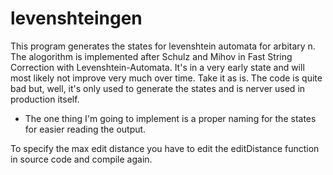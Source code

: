levenshteingen
==============

This program generates the states for levenshtein automata for arbitary n. The alogorithm is implemented after Schulz and Mihov in Fast String Correction with Levenshtein-Automata. It's in a very early state and will most likely not improve very much over time. Take it as is.
The code is quite bad but, well, it's only used to generate the states and is nerver used in production itself.

- The one thing I'm going to implement is a proper naming for the states for easier reading the output.

To specify the max edit distance you have to edit the editDistance function in source code and compile again. 


